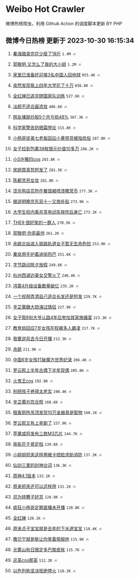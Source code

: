 # Weibo Hot Crawler 



微博热榜爬虫，利用 Github Action 的调度脚本更新 BY PHP 


## 微博今日热榜 更新于 2023-10-30 16:15:34 
1. [秦海璐录完花少瘦了18斤](https://s.weibo.com/weibo?q=%23%E7%A7%A6%E6%B5%B7%E7%92%90%E5%BD%95%E5%AE%8C%E8%8A%B1%E5%B0%91%E7%98%A6%E4%BA%8618%E6%96%A4%23&t=31&band_rank=1&Refer=top) `1.4M 🔥` 

1. [郭敬明 又怎么了我的大小姐](https://s.weibo.com/weibo?q=%E9%83%AD%E6%95%AC%E6%98%8E%20%E5%8F%88%E6%80%8E%E4%B9%88%E4%BA%86%E6%88%91%E7%9A%84%E5%A4%A7%E5%B0%8F%E5%A7%90&t=31&band_rank=2&Refer=top) `1.2M 🔥` 

1. [家里已准备好迎接3名中国人回地球](https://s.weibo.com/weibo?q=%23%E5%AE%B6%E9%87%8C%E5%B7%B2%E5%87%86%E5%A4%87%E5%A5%BD%E8%BF%8E%E6%8E%A53%E5%90%8D%E4%B8%AD%E5%9B%BD%E4%BA%BA%E5%9B%9E%E5%9C%B0%E7%90%83%23&t=31&band_rank=3&Refer=top) `855.4K 🔥` 

1. [突然发现我上四年大学花了十万](https://s.weibo.com/weibo?q=%23%E7%AA%81%E7%84%B6%E5%8F%91%E7%8E%B0%E6%88%91%E4%B8%8A%E5%9B%9B%E5%B9%B4%E5%A4%A7%E5%AD%A6%E8%8A%B1%E4%BA%86%E5%8D%81%E4%B8%87%23&t=31&band_rank=4&Refer=top) `656.8K 🔥` 

1. [全红婵已返京随国家队训练](https://s.weibo.com/weibo?q=%23%E5%85%A8%E7%BA%A2%E5%A9%B5%E5%B7%B2%E8%BF%94%E4%BA%AC%E9%9A%8F%E5%9B%BD%E5%AE%B6%E9%98%9F%E8%AE%AD%E7%BB%83%23&t=31&band_rank=5&Refer=top) `527.6K 🔥` 

1. [淡颜不适合画浓妆](https://s.weibo.com/weibo?q=%E6%B7%A1%E9%A2%9C%E4%B8%8D%E9%80%82%E5%90%88%E7%94%BB%E6%B5%93%E5%A6%86&t=31&band_rank=6&Refer=top) `486.6K 🔥` 

1. [网友裸辞炒股5个月亏损48%](https://s.weibo.com/weibo?q=%23%E7%BD%91%E5%8F%8B%E8%A3%B8%E8%BE%9E%E7%82%92%E8%82%A15%E4%B8%AA%E6%9C%88%E4%BA%8F%E6%8D%9F48%25%23&t=31&band_rank=7&Refer=top) `387.3K 🔥` 

1. [科学家警告防晒霜悖论](https://s.weibo.com/weibo?q=%23%E7%A7%91%E5%AD%A6%E5%AE%B6%E8%AD%A6%E5%91%8A%E9%98%B2%E6%99%92%E9%9C%9C%E6%82%96%E8%AE%BA%23&t=31&band_rank=8&Refer=top) `315.8K 🔥` 

1. [小杨哥徒弟七老板回应小黄带货被指低俗](https://s.weibo.com/weibo?q=%23%E5%B0%8F%E6%9D%A8%E5%93%A5%E5%BE%92%E5%BC%9F%E4%B8%83%E8%80%81%E6%9D%BF%E5%9B%9E%E5%BA%94%E5%B0%8F%E9%BB%84%E5%B8%A6%E8%B4%A7%E8%A2%AB%E6%8C%87%E4%BD%8E%E4%BF%97%23&t=31&band_rank=9&Refer=top) `287.8K 🔥` 

1. [女子捡到包裹38枚银元价值10多万](https://s.weibo.com/weibo?q=%23%E5%A5%B3%E5%AD%90%E6%8D%A1%E5%88%B0%E5%8C%85%E8%A3%B938%E6%9E%9A%E9%93%B6%E5%85%83%E4%BB%B7%E5%80%BC10%E5%A4%9A%E4%B8%87%23&t=31&band_rank=10&Refer=top) `286.2K 🔥` 

1. [小S许雅钧cos](https://s.weibo.com/weibo?q=%E5%B0%8FS%E8%AE%B8%E9%9B%85%E9%92%A7cos&t=31&band_rank=11&Refer=top) `283.8K 🔥` 

1. [宋妍霏真剪短发了](https://s.weibo.com/weibo?q=%23%E5%AE%8B%E5%A6%8D%E9%9C%8F%E7%9C%9F%E5%89%AA%E7%9F%AD%E5%8F%91%E4%BA%86%23&t=31&band_rank=12&Refer=top) `281.5K 🔥` 

1. [陈都灵恶女妆](https://s.weibo.com/weibo?q=%23%E9%99%88%E9%83%BD%E7%81%B5%E6%81%B6%E5%A5%B3%E5%A6%86%23&t=31&band_rank=13&Refer=top) `281.0K 🔥` 

1. [烫杀狗店员所在餐馆被喷漆撒冥币](https://s.weibo.com/weibo?q=%23%E7%83%AB%E6%9D%80%E7%8B%97%E5%BA%97%E5%91%98%E6%89%80%E5%9C%A8%E9%A4%90%E9%A6%86%E8%A2%AB%E5%96%B7%E6%BC%86%E6%92%92%E5%86%A5%E5%B8%81%23&t=31&band_rank=14&Refer=top) `277.3K 🔥` 

1. [据说明晚京东双十一又放补贴](https://s.weibo.com/weibo?q=%23%E6%8D%AE%E8%AF%B4%E6%98%8E%E6%99%9A%E4%BA%AC%E4%B8%9C%E5%8F%8C%E5%8D%81%E4%B8%80%E5%8F%88%E6%94%BE%E8%A1%A5%E8%B4%B4%23&t=31&band_rank=15&Refer=top) `273.9K 🔥` 

1. [大学生校内乘共享电动车摔伤后身亡](https://s.weibo.com/weibo?q=%23%E5%A4%A7%E5%AD%A6%E7%94%9F%E6%A0%A1%E5%86%85%E4%B9%98%E5%85%B1%E4%BA%AB%E7%94%B5%E5%8A%A8%E8%BD%A6%E6%91%94%E4%BC%A4%E5%90%8E%E8%BA%AB%E4%BA%A1%23&t=31&band_rank=16&Refer=top) `273.1K 🔥` 

1. [THE9 很好笑的一群人](https://s.weibo.com/weibo?q=THE9%20%E5%BE%88%E5%A5%BD%E7%AC%91%E7%9A%84%E4%B8%80%E7%BE%A4%E4%BA%BA&t=31&band_rank=17&Refer=top) `270.5K 🔥` 

1. [郭敬明 你哥最帅](https://s.weibo.com/weibo?q=%E9%83%AD%E6%95%AC%E6%98%8E%20%E4%BD%A0%E5%93%A5%E6%9C%80%E5%B8%85&t=31&band_rank=18&Refer=top) `261.2K 🔥` 

1. [余姚北站进入铁路轨道女子暂无生命危险](https://s.weibo.com/weibo?q=%23%E4%BD%99%E5%A7%9A%E5%8C%97%E7%AB%99%E8%BF%9B%E5%85%A5%E9%93%81%E8%B7%AF%E8%BD%A8%E9%81%93%E5%A5%B3%E5%AD%90%E6%9A%82%E6%97%A0%E7%94%9F%E5%91%BD%E5%8D%B1%E9%99%A9%23&t=31&band_rank=19&Refer=top) `253.9K 🔥` 

1. [秦岚用手护着迪丽热巴](https://s.weibo.com/weibo?q=%23%E7%A7%A6%E5%B2%9A%E7%94%A8%E6%89%8B%E6%8A%A4%E7%9D%80%E8%BF%AA%E4%B8%BD%E7%83%AD%E5%B7%B4%23&t=31&band_rank=20&Refer=top) `251.6K 🔥` 

1. [字节跳动除夕放假](https://s.weibo.com/weibo?q=%23%E5%AD%97%E8%8A%82%E8%B7%B3%E5%8A%A8%E9%99%A4%E5%A4%95%E6%94%BE%E5%81%87%23&t=31&band_rank=21&Refer=top) `249.6K 🔥` 

1. [杭州西湖边美女交警火了](https://s.weibo.com/weibo?q=%23%E6%9D%AD%E5%B7%9E%E8%A5%BF%E6%B9%96%E8%BE%B9%E7%BE%8E%E5%A5%B3%E4%BA%A4%E8%AD%A6%E7%81%AB%E4%BA%86%23&t=31&band_rank=22&Refer=top) `246.4K 🔥` 

1. [鸿蒙4升级设备数量破亿](https://s.weibo.com/weibo?q=%23%E9%B8%BF%E8%92%994%E5%8D%87%E7%BA%A7%E8%AE%BE%E5%A4%87%E6%95%B0%E9%87%8F%E7%A0%B4%E4%BA%BF%23&t=31&band_rank=23&Refer=top) `235.2K 🔥` 

1. [一个视频弄清自己适合长发还是短发](https://s.weibo.com/weibo?q=%E4%B8%80%E4%B8%AA%E8%A7%86%E9%A2%91%E5%BC%84%E6%B8%85%E8%87%AA%E5%B7%B1%E9%80%82%E5%90%88%E9%95%BF%E5%8F%91%E8%BF%98%E6%98%AF%E7%9F%AD%E5%8F%91&t=31&band_rank=24&Refer=top) `229.7K 🔥` 

1. [辛芷蕾魏大勋演过情侣](https://s.weibo.com/weibo?q=%23%E8%BE%9B%E8%8A%B7%E8%95%BE%E9%AD%8F%E5%A4%A7%E5%8B%8B%E6%BC%94%E8%BF%87%E6%83%85%E4%BE%A3%23&t=31&band_rank=25&Refer=top) `227.9K 🔥` 

1. [女子帮8旬大爷认路4年后参加其家族婚宴](https://s.weibo.com/weibo?q=%23%E5%A5%B3%E5%AD%90%E5%B8%AE8%E6%97%AC%E5%A4%A7%E7%88%B7%E8%AE%A4%E8%B7%AF4%E5%B9%B4%E5%90%8E%E5%8F%82%E5%8A%A0%E5%85%B6%E5%AE%B6%E6%97%8F%E5%A9%9A%E5%AE%B4%23&t=31&band_rank=26&Refer=top) `223.3K 🔥` 

1. [教育局回应7岁女孩在校被多人霸凌](https://s.weibo.com/weibo?q=%23%E6%95%99%E8%82%B2%E5%B1%80%E5%9B%9E%E5%BA%947%E5%B2%81%E5%A5%B3%E5%AD%A9%E5%9C%A8%E6%A0%A1%E8%A2%AB%E5%A4%9A%E4%BA%BA%E9%9C%B8%E5%87%8C%23&t=31&band_rank=27&Refer=top) `217.7K 🔥` 

1. [我要逆风去今日开播](https://s.weibo.com/weibo?q=%23%E6%88%91%E8%A6%81%E9%80%86%E9%A3%8E%E5%8E%BB%E4%BB%8A%E6%97%A5%E5%BC%80%E6%92%AD%23&t=31&band_rank=28&Refer=top) `212.3K 🔥` 

1. [余姚](https://s.weibo.com/weibo?q=%E4%BD%99%E5%A7%9A&t=31&band_rank=29&Refer=top) `211.9K 🔥` 

1. [中国6岁女孩打破魔方世界纪录](https://s.weibo.com/weibo?q=%23%E4%B8%AD%E5%9B%BD6%E5%B2%81%E5%A5%B3%E5%AD%A9%E6%89%93%E7%A0%B4%E9%AD%94%E6%96%B9%E4%B8%96%E7%95%8C%E7%BA%AA%E5%BD%95%23&t=31&band_rank=30&Refer=top) `206.4K 🔥` 

1. [罗云熙上半年古偶下半年现偶](https://s.weibo.com/weibo?q=%23%E7%BD%97%E4%BA%91%E7%86%99%E4%B8%8A%E5%8D%8A%E5%B9%B4%E5%8F%A4%E5%81%B6%E4%B8%8B%E5%8D%8A%E5%B9%B4%E7%8E%B0%E5%81%B6%23&t=31&band_rank=31&Refer=top) `205.8K 🔥` 

1. [火鬼王cos](https://s.weibo.com/weibo?q=%23%E7%81%AB%E9%AC%BC%E7%8E%8Bcos%23&t=31&band_rank=32&Refer=top) `192.8K 🔥` 

1. [别把孩子养得太老实](https://s.weibo.com/weibo?q=%E5%88%AB%E6%8A%8A%E5%AD%A9%E5%AD%90%E5%85%BB%E5%BE%97%E5%A4%AA%E8%80%81%E5%AE%9E&t=31&band_rank=33&Refer=top) `190.4K 🔥` 

1. [辛芷蕾刘芸合照](https://s.weibo.com/weibo?q=%23%E8%BE%9B%E8%8A%B7%E8%95%BE%E5%88%98%E8%8A%B8%E5%90%88%E7%85%A7%23&t=31&band_rank=34&Refer=top) `168.6K 🔥` 

1. [租客厕所吊顶发现10万金器竟是赃物](https://s.weibo.com/weibo?q=%23%E7%A7%9F%E5%AE%A2%E5%8E%95%E6%89%80%E5%90%8A%E9%A1%B6%E5%8F%91%E7%8E%B010%E4%B8%87%E9%87%91%E5%99%A8%E7%AB%9F%E6%98%AF%E8%B5%83%E7%89%A9%23&t=31&band_rank=35&Refer=top) `160.1K 🔥` 

1. [罗云熙又有上星剧了](https://s.weibo.com/weibo?q=%23%E7%BD%97%E4%BA%91%E7%86%99%E5%8F%88%E6%9C%89%E4%B8%8A%E6%98%9F%E5%89%A7%E4%BA%86%23&t=31&band_rank=36&Refer=top) `157.9K 🔥` 

1. [苹果或将发布三款M3芯片](https://s.weibo.com/weibo?q=%23%E8%8B%B9%E6%9E%9C%E6%88%96%E5%B0%86%E5%8F%91%E5%B8%83%E4%B8%89%E6%AC%BEM3%E8%8A%AF%E7%89%87%23&t=31&band_rank=37&Refer=top) `144.7K 🔥` 

1. [电影花千骨定档](https://s.weibo.com/weibo?q=%23%E7%94%B5%E5%BD%B1%E8%8A%B1%E5%8D%83%E9%AA%A8%E5%AE%9A%E6%A1%A3%23&t=31&band_rank=38&Refer=top) `139.6K 🔥` 

1. [小姐姐抓夹这样用被卡捂脸求助消防](https://s.weibo.com/weibo?q=%23%E5%B0%8F%E5%A7%90%E5%A7%90%E6%8A%93%E5%A4%B9%E8%BF%99%E6%A0%B7%E7%94%A8%E8%A2%AB%E5%8D%A1%E6%8D%82%E8%84%B8%E6%B1%82%E5%8A%A9%E6%B6%88%E9%98%B2%23&t=31&band_rank=39&Refer=top) `137.3K 🔥` 

1. [仙剑三里的封神台词](https://s.weibo.com/weibo?q=%E4%BB%99%E5%89%91%E4%B8%89%E9%87%8C%E7%9A%84%E5%B0%81%E7%A5%9E%E5%8F%B0%E8%AF%8D&t=31&band_rank=40&Refer=top) `136.3K 🔥` 

1. [原神4.1版本](https://s.weibo.com/weibo?q=%23%E5%8E%9F%E7%A5%9E4.1%E7%89%88%E6%9C%AC%23&t=31&band_rank=41&Refer=top) `132.1K 🔥` 

1. [原来抓夹还可以这样用](https://s.weibo.com/weibo?q=%E5%8E%9F%E6%9D%A5%E6%8A%93%E5%A4%B9%E8%BF%98%E5%8F%AF%E4%BB%A5%E8%BF%99%E6%A0%B7%E7%94%A8&t=31&band_rank=42&Refer=top) `131.1K 🔥` 

1. [邓为转簪子好苏](https://s.weibo.com/weibo?q=%23%E9%82%93%E4%B8%BA%E8%BD%AC%E7%B0%AA%E5%AD%90%E5%A5%BD%E8%8B%8F%23&t=31&band_rank=43&Refer=top) `128.9K 🔥` 

1. [疯狂小杨哥定期直播未开播](https://s.weibo.com/weibo?q=%23%E7%96%AF%E7%8B%82%E5%B0%8F%E6%9D%A8%E5%93%A5%E5%AE%9A%E6%9C%9F%E7%9B%B4%E6%92%AD%E6%9C%AA%E5%BC%80%E6%92%AD%23&t=31&band_rank=44&Refer=top) `120.8K 🔥` 

1. [全红婵](https://s.weibo.com/weibo?q=%E5%85%A8%E7%BA%A2%E5%A9%B5&t=31&band_rank=45&Refer=top) `120.1K 🔥` 

1. [原来贞子宝宝就是去年的下水道宝宝](https://s.weibo.com/weibo?q=%E5%8E%9F%E6%9D%A5%E8%B4%9E%E5%AD%90%E5%AE%9D%E5%AE%9D%E5%B0%B1%E6%98%AF%E5%8E%BB%E5%B9%B4%E7%9A%84%E4%B8%8B%E6%B0%B4%E9%81%93%E5%AE%9D%E5%AE%9D&t=31&band_rank=46&Refer=top) `118.4K 🔥` 

1. [撒贝宁就是能让你笑着佩服他](https://s.weibo.com/weibo?q=%23%E6%92%92%E8%B4%9D%E5%AE%81%E5%B0%B1%E6%98%AF%E8%83%BD%E8%AE%A9%E4%BD%A0%E7%AC%91%E7%9D%80%E4%BD%A9%E6%9C%8D%E4%BB%96%23&t=31&band_rank=47&Refer=top) `115.9K 🔥` 

1. [光雾山秋日限定多巴胺皮肤](https://s.weibo.com/weibo?q=%23%E5%85%89%E9%9B%BE%E5%B1%B1%E7%A7%8B%E6%97%A5%E9%99%90%E5%AE%9A%E5%A4%9A%E5%B7%B4%E8%83%BA%E7%9A%AE%E8%82%A4%23&t=31&band_rank=48&Refer=top) `115.7K 🔥` 

1. [这英cos那英](https://s.weibo.com/weibo?q=%23%E8%BF%99%E8%8B%B1cos%E9%82%A3%E8%8B%B1%23&t=31&band_rank=49&Refer=top) `112.2K 🔥` 

1. [以色列称坚决拒绝停火](https://s.weibo.com/weibo?q=%23%E4%BB%A5%E8%89%B2%E5%88%97%E7%A7%B0%E5%9D%9A%E5%86%B3%E6%8B%92%E7%BB%9D%E5%81%9C%E7%81%AB%23&t=31&band_rank=50&Refer=top) `110.3K 🔥` 

